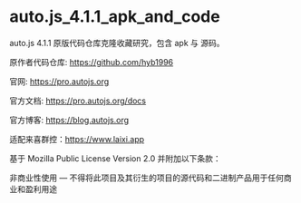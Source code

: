 # auto.js_4.1.1_apk_and_code

auto.js 4.1.1 原版代码仓库克隆收藏研究，包含 apk 与 源码。

原作者代码仓库: https://github.com/hyb1996

官网: https://pro.autojs.org

官方文档: https://pro.autojs.org/docs

官方博客: https://blog.autojs.org

适配来喜群控：https://www.laixi.app

基于 Mozilla Public License Version 2.0 并附加以下条款：

非商业性使用 — 不得将此项目及其衍生的项目的源代码和二进制产品用于任何商业和盈利用途
